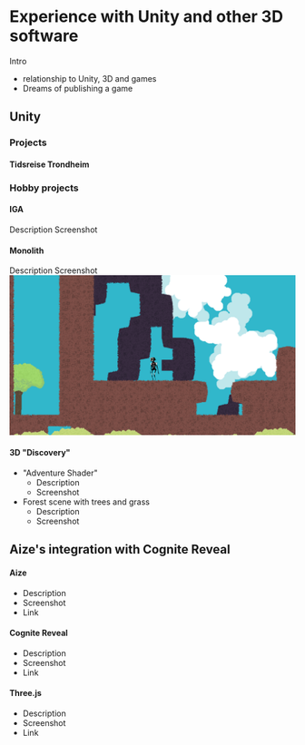 # Experience with Unity and other 3D software

Intro
- relationship to Unity, 3D and games
- Dreams of publishing a game

## Unity

### Projects

#### Tidsreise Trondheim

### Hobby projects

#### IGA 
Description
Screenshot

#### Monolith
Description
Screenshot
![Monolith screenshot](/assets/images/Monolith.png)

#### 3D "Discovery"
- "Adventure Shader"
    - Description
    - Screenshot
- Forest scene with trees and grass
    - Description
    - Screenshot

## Aize's integration with Cognite Reveal

#### Aize
- Description
- Screenshot
- Link
#### Cognite Reveal
- Description
- Screenshot
- Link
#### Three.js
- Description
- Screenshot
- Link